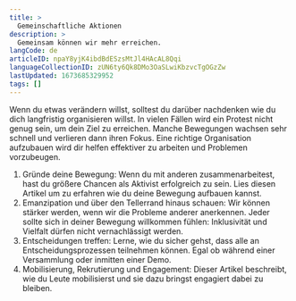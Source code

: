 ```yaml
---
title: >
  Gemeinschaftliche Aktionen
description: >
  Gemeinsam können wir mehr erreichen.
langCode: de
articleID: npaY8yjK4ibdBdESzsMtJl4HAcAL8Qqi
languageCollectionID: zUN6ty6Qk8DMo3OaSLwiKbzvcTgOGzZw
lastUpdated: 1673685329952
tags: []
---
```


Wenn du etwas verändern willst, solltest du darüber nachdenken wie du dich langfristig organisieren willst. In vielen Fällen wird ein Protest nicht genug sein, um dein Ziel zu erreichen. Manche Bewegungen wachsen sehr schnell und verlieren dann ihren Fokus. Eine richtige Organisation aufzubauen wird dir helfen effektiver zu arbeiten und Problemen vorzubeugen.

1.  Gründe deine Bewegung: Wenn du mit anderen zusammenarbeitest, hast du größere Chancen als Aktivist erfolgreich zu sein. Lies diesen Artikel um zu erfahren wie du deine Bewegung aufbauen kannst.
2.  Emanzipation und über den Tellerrand hinaus schauen: Wir können stärker werden, wenn wir die Probleme anderer anerkennen. Jeder sollte sich in deiner Bewegung willkommen fühlen: Inklusivität und Vielfalt dürfen nicht vernachlässigt werden.
3.  Entscheidungen treffen: Lerne, wie du sicher gehst, dass alle an Entscheidungsprozessen teilnehmen können. Egal ob während einer Versammlung oder inmitten einer Demo.
4.  Mobilisierung, Rekrutierung und Engagement: Dieser Artikel beschreibt, wie du Leute mobilisierst und sie dazu bringst engagiert dabei zu bleiben.